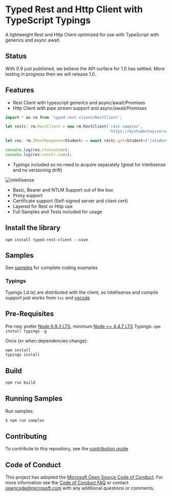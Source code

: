 # Typed Rest and Http Client with TypeScript Typings

A lightweight Rest and Http Client optimized for use with TypeScript with generics and async await.

## Status

With 0.9 just published, we believe the API surface for 1.0 has settled.  More testing in progress then we will release 1.0.

## Features

  - Rest Client with typescript generics and async/await/Promises
  - Http Client with pipe stream support and async/await/Promises 

```javascript
import * as rm from 'typed-rest-client/RestClient';

let restc: rm.RestClient = new rm.RestClient('rest-samples', 
                                             'https://mystudentapiserver');

let res: rm.IRestResponse<Student> = await restc.get<Student>('/students/5');

console.log(res.statusCode);
console.log(res.result.name);
```

  - Typings included so no need to acquire separately (great for intellisense and no versioning drift)

![intellisense](./docs/intellisense.png)

  - Basic, Bearer and NTLM Support out of the box
  - Proxy support
  - Certificate support (Self-signed server and client cert)
  - Layered for Rest or Http use
  - Full Samples and Tests included for usage

## Install the library
```
npm install typed-rest-client --save
```

## Samples

See [samples](./samples) for complete coding examples

### Typings

Typings (.d.ts) are distributed with the client, so intellisense and compile support just works from `tsc` and [vscode]()  

## Pre-Requisites

Pre-req: prefer [Node 6.9.3 LTS](https://nodejs.org), minimum [Node >= 4.4.7 LTS](https://nodejs.org)
Typings: `npm install typings -g`  

Once (or when dependencies change):  

```bash
npm install
typings install
```

## Build 

```bash
npm run build
```

## Running Samples

Run samples:  

```bash
$ npm run samples
```

## Contributing

To contribute to this repository, see the [contribution guide](./CONTRIBUTING.md)

## Code of Conduct

This project has adopted the [Microsoft Open Source Code of Conduct](https://opensource.microsoft.com/codeofconduct/). For more information see the [Code of Conduct FAQ](https://opensource.microsoft.com/codeofconduct/faq/) or contact [opencode@microsoft.com](mailto:opencode@microsoft.com) with any additional questions or comments.
